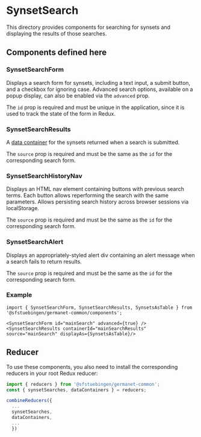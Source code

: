 # SynsetSearch

This directory provides components for searching for synsets and
displaying the results of those searches.

## Components defined here

### SynsetSearchForm

Displays a search form for synsets, including a text input, a submit
button, and a checkbox for ignoring case. Advanced search options,
available on a popup display, can also be enabled via the `advanced`
prop.

The `id` prop is required and must be unique in the application, since
it is used to track the state of the form in Redux.

### SynsetSearchResults

A [data container](../DataContainer) for the synsets returned when a
search is submitted.

The `source` prop is required and must be the same as the `id` for the
corresponding search form.

### SynsetSearchHistoryNav

Displays an HTML nav element containing buttons with previous search
terms. Each button allows reperforming the search with the same
parameters.  Allows persisting search history across browser sessions
via localStorage.

The `source` prop is required and must be the same as the `id` for the
corresponding search form.

### SynsetSearchAlert

Displays an appropriately-styled alert div containing an alert message
when a search fails to return results.

The `source` prop is required and must be the same as the `id` for the
corresponding search form.


### Example

```
import { SynsetSearchForm, SynsetSearchResults, SynsetsAsTable } from '@sfstuebingen/germanet-common/components';

<SynsetSearchForm id="mainSearch" advanced={true} />
<SynsetSearchResults containerId="mainSearchResults" source="mainSearch" displayAs={SynsetsAsTable}/>
```

## Reducer

To use these components, you also need to install the corresponding
reducers in your root Redux reducer: 
```javascript
import { reducers } from '@sfstuebingen/germanet-common';
const { synsetSearches, dataContainers } = reducers;

combineReducers({
  ...
  synsetSearches,
  dataContainers,
  ...
  })
```

